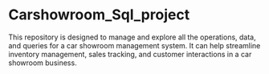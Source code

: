 # Carshowroom_Sql_project
This repository is designed to manage and explore all the operations, data, and queries for a car showroom management system. It can help streamline inventory management, sales tracking, and customer interactions in a car showroom business.
